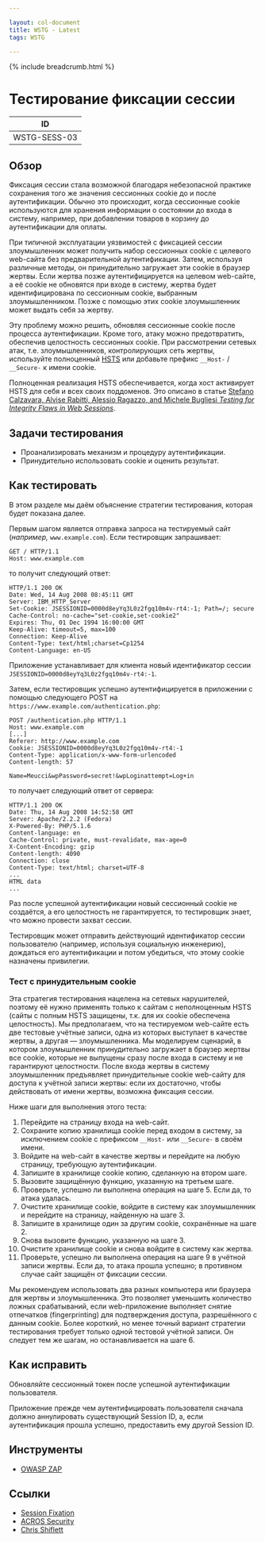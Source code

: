 ```yaml
---

layout: col-document
title: WSTG - Latest
tags: WSTG

---
```


{% include breadcrumb.html %}
# Тестирование фиксации сессии

|ID          |
|------------|
|WSTG-SESS-03|

## Обзор

Фиксация сессии стала возможной благодаря небезопасной практике сохранения того же значения сессионных cookie до и после аутентификации. Обычно это происходит, когда сессионные cookie используются для хранения информации о состоянии до входа в систему, например, при добавлении товаров в корзину до аутентификации для оплаты.

При типичной эксплуатации уязвимостей с фиксацией сессии злоумышленник может получить набор сессионных cookie с целевого web-сайта без предварительной аутентификации. Затем, используя различные методы, он принудительно загружает эти cookie в браузер жертвы. Если жертва позже аутентифицируется на целевом web-сайте, а её cookie не обновятся при входе в систему, жертва будет идентифицирована по сессионным cookie, выбранным злоумышленником. Позже с помощью этих cookie злоумышленник может выдать себя за жертву.

Эту проблему можно решить, обновляя сессионные cookie после процесса аутентификации. Кроме того, атаку можно предотвратить, обеспечив целостность сессионных cookie. При рассмотрении сетевых атак, т.е. злоумышленников, контролирующих сеть жертвы, используйте полноценный [HSTS](https://ru.wikipedia.org/wiki/HSTS) или добавьте префикс `__Host-` / `__Secure-` к имени cookie.

Полноценная реализация HSTS обеспечивается, когда хост активирует HSTS для себя и всех своих поддоменов. Это описано в статье [Stefano Calzavara, Alvise Rabitti, Alessio Ragazzo, and Michele Bugliesi *Testing for Integrity Flaws in Web Sessions*](https://www.researchgate.net/profile/Stefano-Calzavara/publication/335822602_Testing_for_Integrity_Flaws_in_Web_Sessions/links/5da41c15299bf116fea4ae1e/Testing-for-Integrity-Flaws-in-Web-Sessions.pdf).

## Задачи тестирования

- Проанализировать механизм и процедуру аутентификации.
- Принудительно использовать cookie и оценить результат.

## Как тестировать

В этом разделе мы даём объяснение стратегии тестирования, которая будет показана далее.

Первым шагом является отправка запроса на тестируемый сайт (*например,* `www.example.com`). Если тестировщик запрашивает:

```http
GET / HTTP/1.1
Host: www.example.com
```

то получит следующий ответ:

```http
HTTP/1.1 200 OK
Date: Wed, 14 Aug 2008 08:45:11 GMT
Server: IBM_HTTP_Server
Set-Cookie: JSESSIONID=0000d8eyYq3L0z2fgq10m4v-rt4:-1; Path=/; secure
Cache-Control: no-cache="set-cookie,set-cookie2"
Expires: Thu, 01 Dec 1994 16:00:00 GMT
Keep-Alive: timeout=5, max=100
Connection: Keep-Alive
Content-Type: text/html;charset=Cp1254
Content-Language: en-US
```

Приложение устанавливает для клиента новый идентификатор сессии `JSESSIONID=0000d8eyYq3L0z2fgq10m4v-rt4:-1`.

Затем, если тестировщик успешно аутентифицируется в приложении с помощью следующего POST на `https://www.example.com/authentication.php`:

```http
POST /authentication.php HTTP/1.1
Host: www.example.com
[...]
Referer: http://www.example.com
Cookie: JSESSIONID=0000d8eyYq3L0z2fgq10m4v-rt4:-1
Content-Type: application/x-www-form-urlencoded
Content-length: 57

Name=Meucci&wpPassword=secret!&wpLoginattempt=Log+in
```

то получает следующий ответ от сервера:

```http
HTTP/1.1 200 OK
Date: Thu, 14 Aug 2008 14:52:58 GMT
Server: Apache/2.2.2 (Fedora)
X-Powered-By: PHP/5.1.6
Content-language: en
Cache-Control: private, must-revalidate, max-age=0
X-Content-Encoding: gzip
Content-length: 4090
Connection: close
Content-Type: text/html; charset=UTF-8
...
HTML data
...
```

Раз после успешной аутентификации новый сессионный cookie не создаётся, а его целостность не гарантируется, то тестировщик знает, что можно провести захват сессии.

Тестировщик может отправить действующий идентификатор сессии пользователю (например, используя социальную инженерию), дождаться его аутентификации и потом убедиться, что этому cookie назначены привилегии.

### Тест с принудительным cookie

Эта стратегия тестирования нацелена на сетевых нарушителей, поэтому её нужно применять только к сайтам с неполноценным HSTS (сайты с полным HSTS защищены, т.к. для их cookie обеспечена целостность). Мы предполагаем, что на тестируемом web-сайте есть две тестовые учётные записи, одна из которых выступает в качестве жертвы, а другая — злоумышленника. Мы моделируем сценарий, в котором злоумышленник принудительно загружает в браузер жертвы все cookie, которые не выпущены сразу после входа в систему и не гарантируют целостности. После входа жертвы в систему злоумышленник предъявляет принудительные cookie web-сайту для доступа к учётной записи жертвы: если их достаточно, чтобы действовать от имени жертвы, возможна фиксация сессии.

Ниже шаги для выполнения этого теста:

1. Перейдите на страницу входа на web-сайт.
2. Сохраните копию хранилища cookie перед входом в систему, за исключением cookie с префиксом `__Host-` или `__Secure-` в своём имени.
3. Войдите на web-сайт в качестве жертвы и перейдите на любую страницу, требующую аутентификации.
4. Запишите в хранилище cookie копию, сделанную на втором шаге.
5. Вызовите защищённую функцию, указанную на третьем шаге.
6. Проверьте, успешно ли выполнена операция на шаге 5. Если да, то атака удалась.
7. Очистите хранилище cookie, войдите в систему как злоумышленник и перейдите на страницу, найденную на шаге 3.
8. Запишите в хранилище один за другим cookie, сохранённые на шаге 2.
9. Снова вызовите функцию, указанную на шаге 3.
10. Очистите хранилище cookie и снова войдите в систему как жертва.
11. Проверьте, успешно ли выполнена операция на шаге 9 в учётной записи жертвы. Если да, то атака прошла успешно; в противном случае сайт защищён от фиксации сессии.

Мы рекомендуем использовать два разных компьютера или браузера для жертвы и злоумышленника. Это позволяет уменьшить количество ложных срабатываний, если web-приложение выполняет снятие отпечатков (fingerprinting) для подтверждения доступа, разрешённого с данным cookie. Более короткий, но менее точный вариант стратегии тестирования требует только одной тестовой учётной записи. Он следует тем же шагам, но останавливается на шаге 6.

## Как исправить

Обновляйте сессионный токен после успешной аутентификации пользователя.

Приложение прежде чем аутентифицировать пользователя сначала должно аннулировать существующий Session ID, а, если аутентификация прошла успешно, предоставить ему другой Session ID.

## Инструменты

- [OWASP ZAP](https://www.zaproxy.org)

## Ссылки

- [Session Fixation](https://owasp.org/www-community/attacks/Session_fixation)
- [ACROS Security](https://www.acrossecurity.com/papers/session_fixation.pdf)
- [Chris Shiflett](http://shiflett.org/articles/session-fixation)
